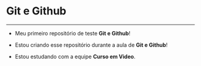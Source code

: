 # Git e Github
***
* Meu primeiro repositório de teste **Git e Github**!

*   Estou criando esse repositório durante a aula de **Git e Github**!
 
*    Estou estudando com a equipe **Curso em Video**.
